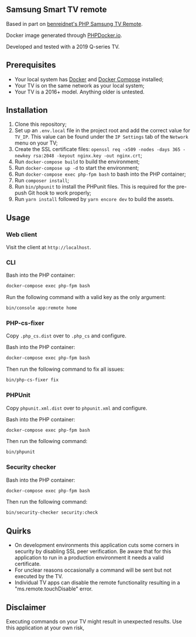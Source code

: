 ## Samsung Smart TV remote

Based in part on [benreidnet's PHP Samsung TV Remote](https://github.com/benreidnet/samsungtv).

Docker image generated through [PHPDocker.io](https://phpdocker.io/).

Developed and tested with a 2019 Q-series TV.

## Prerequisites

- Your local system has [Docker](https://docs.docker.com/engine/install/) and [Docker Compose](https://docs.docker.com/compose/install/) installed;
- Your TV is on the same network as your local system;
- Your TV is a 2016+ model. Anything older is untested.

## Installation

1. Clone this repository;
2. Set up an `.env.local` file in the project root and add the correct value for `TV_IP`. This value can be found under the `IP Settings` tab of the `Network` menu on your TV;
3. Create the SSL certificate files:
`openssl req -x509 -nodes -days 365 -newkey rsa:2048 -keyout nginx.key -out nginx.crt`;
4. Run `docker-compose build` to build the environment;
5. Run `docker-compose up -d` to start the environment;
6. Run `docker-compose exec php-fpm bash` to bash into the PHP container;
7. Run `composer install`;
8. Run `bin/phpunit` to install the PHPunit files. This is required for the pre-push Git hook to work properly;
9. Run `yarn install` followed by `yarn encore dev` to build the assets.

## Usage

### Web client

Visit the client at `http://localhost`.

### CLI

Bash into the PHP container:

```bash
docker-compose exec php-fpm bash
```

Run the following command with a valid key as the only argument:

```bash
bin/console app:remote home
```

### PHP-cs-fixer

Copy `.php_cs.dist` over to `.php_cs` and configure.

Bash into the PHP container:

```bash
docker-compose exec php-fpm bash
```

Then run the following command to fix all issues:

```bash
bin/php-cs-fixer fix
```

### PHPUnit

Copy `phpunit.xml.dist` over to `phpunit.xml` and configure.

Bash into the PHP container:

```bash
docker-compose exec php-fpm bash
```

Then run the following command:

```bash
bin/phpunit
```

### Security checker

Bash into the PHP container:

```bash
docker-compose exec php-fpm bash
```

Then run the following command:

```bash
bin/security-checker security:check
```

## Quirks

- On development environments this application cuts some corners in security by disabling SSL peer verification. Be aware that for this application to run in a production environment it needs a valid certificate.
- For unclear reasons occasionally a command will be sent but not executed by the TV.
- Individual TV apps can disable the remote functionality resulting in a "ms.remote.touchDisable" error.

## Disclaimer

Executing commands on your TV might result in unexpected results. Use this application at your own risk,
